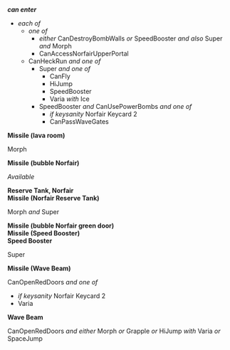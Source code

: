 ﻿***can enter***

- *each of*
  - *one of*
    - *either* CanDestroyBombWalls *or* SpeedBooster *and also* Super *and* Morph
    - CanAccessNorfairUpperPortal
  - CanHeckRun *and one of*
    - Super *and one of*
      - CanFly
      - HiJump
      - SpeedBooster
      - Varia *with* Ice
    - SpeedBooster *and* CanUsePowerBombs *and one of*
      - *if keysanity* Norfair Keycard 2
      - CanPassWaveGates

**Missile (lava room)**

Morph

**Missile (bubble Norfair)**

*Available*

**Reserve Tank, Norfair**  
**Missile (Norfair Reserve Tank)**

Morph *and* Super

**Missile (bubble Norfair green door)**  
**Missile (Speed Booster)**  
**Speed Booster**

Super

**Missile (Wave Beam)**

CanOpenRedDoors *and one of*
  - *if keysanity* Norfair Keycard 2
  - Varia

**Wave Beam**

CanOpenRedDoors *and either* Morph *or* Grapple *or* HiJump *with* Varia *or* SpaceJump
